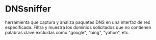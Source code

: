 # DNSsniffer
herramienta que captura y analiza paquetes DNS en una interfaz de red especificada. Filtra y muestra los dominios solicitados que no contienen palabras clave excluidas como "google", "bing", "yahoo", etc.
